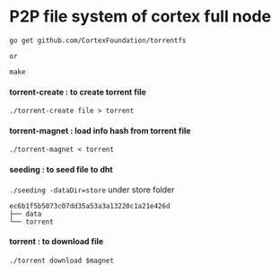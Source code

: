 # P2P file system of cortex full node
```
go get github.com/CortexFoundation/torrentfs

or

make
```
#### torrent-create : to create torrent file
```./torrent-create file > torrent```
#### torrent-magnet : load info hash from torrent file
```./torrent-magnet < torrent```
#### seeding : to seed file to dht
```./seeding -dataDir=store```
under store folder
```
ec6b1f5b5073c07dd35a53a3a13220c1a21e426d
├── data
└── torrent
```
#### torrent : to download file
```./torrent download $magnet```

